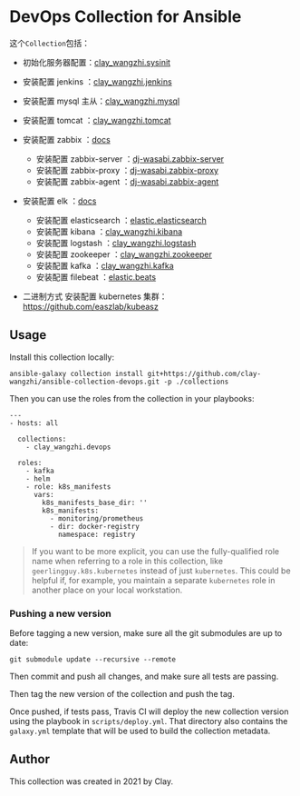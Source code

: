 # DevOps Collection for Ansible

这个`Collection`包括：

* 初始化服务器配置：[clay_wangzhi.sysinit](https://github.com/clay-wangzhi/ansible-role-sysinit)
* 安装配置 jenkins ：[clay_wangzhi.jenkins](https://github.com/clay-wangzhi/ansible-role-jenkins)

* 安装配置 mysql 主从：[clay_wangzhi.mysql](https://github.com/clay-wangzhi/ansible-role-mysql)
* 安装配置 tomcat ：[clay_wangzhi.tomcat](https://github.com/clay-wangzhi/ansible-role-tomcat)
* 安装配置 zabbix ：[docs](docs/ansible-install-zabbix.md)
  * 安装配置 zabbix-server ：[dj-wasabi.zabbix-server](https://github.com/dj-wasabi/ansible-zabbix-server)
  * 安装配置 zabbix-proxy ：[dj-wasabi.zabbix-proxy](https://github.com/dj-wasabi/ansible-zabbix-proxy)
  * 安装配置 zabbix-agent ：[dj-wasabi.zabbix-agent](https://github.com/dj-wasabi/ansible-zabbix-agent)
* 安装配置 elk ：[docs](docs/ansible-install-elk.md)
  * 安装配置 elasticsearch ：[elastic.elasticsearch](https://github.com/elastic/ansible-elasticsearch)
  * 安装配置 kibana ：[clay_wangzhi.kibana](https://github.com/clay-wangzhi/ansible-role-kibana)
  * 安装配置 logstash ：[clay_wangzhi.logstash](https://github.com/clay-wangzhi/ansible-role-logstash)
  * 安装配置 zookeeper ：[clay_wangzhi.zookeeper](https://github.com/clay-wangzhi/ansible-role-zookeeper) 
  * 安装配置 kafka ：[clay_wangzhi.kafka](https://github.com/clay-wangzhi/ansible-role-kafka)
  * 安装配置 filebeat ：[elastic.beats](https://github.com/elastic/ansible-beats)
* 二进制方式 安装配置 kubernetes 集群：https://github.com/easzlab/kubeasz

## Usage

Install this collection locally:

    ansible-galaxy collection install git+https://github.com/clay-wangzhi/ansible-collection-devops.git -p ./collections

Then you can use the roles from the collection in your playbooks:

    ---
    - hosts: all
    
      collections:
        - clay_wangzhi.devops
    
      roles:
        - kafka
        - helm
        - role: k8s_manifests
          vars:
            k8s_manifests_base_dir: ''
            k8s_manifests:
              - monitoring/prometheus
              - dir: docker-registry
                namespace: registry

> If you want to be more explicit, you can use the fully-qualified role name when referring to a role in this collection, like `geerlingguy.k8s.kubernetes` instead of just `kubernetes`. This could be helpful if, for example, you maintain a separate `kubernetes` role in another place on your local workstation.

### Pushing a new version

Before tagging a new version, make sure all the git submodules are up to date:

    git submodule update --recursive --remote

Then commit and push all changes, and make sure all tests are passing.

Then tag the new version of the collection and push the tag.

Once pushed, if tests pass, Travis CI will deploy the new collection version using the playbook in `scripts/deploy.yml`. That directory also contains the `galaxy.yml` template that will be used to build the collection metadata.

## Author

This collection was created in 2021 by Clay.

